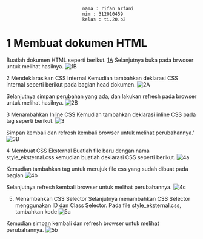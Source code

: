                                 nama : rifan arfani
                                nim : 312010459
                                kelas : ti.20.b2

# 1 Membuat dokumen HTML
Buatlah dokumen HTML seperti berikut. 
[1A](https://user-images.githubusercontent.com/72736888/159420184-462e553f-ba44-4e4d-b0ff-8121a53dc6b1.jpg)
Selanjutnya buka pada brwoser untuk melihat hasilnya.
![1B](https://user-images.githubusercontent.com/72736888/159420863-1e6361a0-a05a-4ecb-b4fa-8966eb84d7ee.jpg)

2 Mendeklarasikan CSS Internal
Kemudian tambahkan deklarasi CSS internal seperti berikut pada bagian head dokumen. 
![2A](https://user-images.githubusercontent.com/72736888/159420937-2a5096a1-8375-469d-ab70-e59cbdb6cdc5.jpg)

Selanjutnya simpan perubahan yang ada, dan lakukan refresh pada browser untuk melihat hasilnya. 
![2B](https://user-images.githubusercontent.com/72736888/159420979-3a39251d-ca1c-416a-b425-9d9bbed1b073.jpg)

3 Menambahkan Inline CSS
Kemudian tambahkan deklarasi inline CSS pada tag seperti berikut. 
![3](https://user-images.githubusercontent.com/72736888/159421013-df357f51-4f0a-432c-b40b-36573da88c5d.jpg)

Simpan kembali dan refresh kembali browser untuk melihat perubahannya.' 
![3B](https://user-images.githubusercontent.com/72736888/159421052-8094ead7-07ff-402d-91cc-5cd872226b3c.jpeg)

4 Membuat CSS Eksternal
Buatlah file baru dengan nama style_eksternal.css kemudian buatlah deklarasi CSS seperti berikut. 
![4a](https://user-images.githubusercontent.com/72736888/159421122-fbdae2b7-c3c7-4827-b1a3-613fc0b52514.jpg)

Kemudian tambahkan tag untuk merujuk file css yang sudah dibuat pada bagian 
![4b](https://user-images.githubusercontent.com/72736888/159421156-99dd06f2-f762-42ee-a339-6df7b6751231.jpg)

Selanjutnya refresh kembali browser untuk melihat perubahannya. 
![4c](https://user-images.githubusercontent.com/72736888/159421202-e8b6f369-e5ad-4b11-a01e-0daa6be606f7.jpg)

5. Menambahkan CSS Selector
Selanjutnya menambahkan CSS Selector menggunakan ID dan Class Selector. Pada file style_eksternal.css, tambahkan kode
![5a](https://user-images.githubusercontent.com/72736888/159421289-66059364-6be8-4085-9615-664ad782be81.jpg)

Kemudian simpan kembali dan refresh browser untuk melihat perubahannya. 
![5b](https://user-images.githubusercontent.com/72736888/159421311-f698801d-567c-493a-9e43-a1e51b2f0dc3.jpg)
